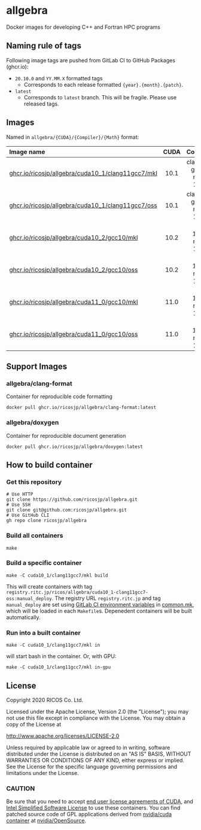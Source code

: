 allgebra
=========

Docker images for developing C++ and Fortran HPC programs

Naming rule of tags
--------------------

Following image tags are pushed from GitLab CI to GitHub Packages (ghcr.io):

- `20.10.0` and `YY.MM.X` formatted tags
  - Corresponds to each release formatted `{year}.{month}.{patch}`.
- `latest`
  - Corresponds to `latest` branch. This will be fragile. Please use released tags.

Images
--------

Named in `allgebra/{CUDA}/{Compiler}/{Math}` format:

| Image name                                                                    | CUDA | Compiler                   | Math      |
|:------------------------------------------------------------------------------|:----:|:--------------------------:|:---------:|
| [ghcr.io/ricosjp/allgebra/cuda10_1/clang11gcc7/mkl][cuda10_1/clang11gcc7/mkl] | 10.1 | clang 11, gcc 7, nvcc 10.1 | Intel MKL |
| [ghcr.io/ricosjp/allgebra/cuda10_1/clang11gcc7/oss][cuda10_1/clang11gcc7/oss] | 10.1 | clang 11, gcc 7, nvcc 10.1 | OpenBLAS  |
| [ghcr.io/ricosjp/allgebra/cuda10_2/gcc10/mkl][cuda10_2/gcc10/mkl]             | 10.2 | gcc 10.2, nvcc 10.2        | Intel MKL |
| [ghcr.io/ricosjp/allgebra/cuda10_2/gcc10/oss][cuda10_2/gcc10/oss]             | 10.2 | gcc 10.2, nvcc 10.2        | OpenBLAS  |
| [ghcr.io/ricosjp/allgebra/cuda11_0/gcc10/mkl][cuda11_0/gcc10/mkl]             | 11.0 | gcc 10.2, nvcc 11.0        | Intel MKL |
| [ghcr.io/ricosjp/allgebra/cuda11_0/gcc10/oss][cuda11_0/gcc10/oss]             | 11.0 | gcc 10.2, nvcc 11.0        | OpenBLAS  |

[cuda10_1/clang11gcc7/mkl]: https://github.com/orgs/ricosjp/packages/container/package/allgebra%2Fcuda10_1%2Fclang11gcc7%2Fmkl
[cuda10_1/clang11gcc7/oss]: https://github.com/orgs/ricosjp/packages/container/package/allgebra%2Fcuda10_1%2Fclang11gcc7%2Foss
[cuda10_2/gcc10/mkl]: https://github.com/orgs/ricosjp/packages/container/package/allgebra%2Fcuda10_2%2Fgcc10%2Fmkl
[cuda10_2/gcc10/oss]: https://github.com/orgs/ricosjp/packages/container/package/allgebra%2Fcuda10_2%2Fgcc10%2Foss
[cuda11_0/gcc10/mkl]: https://github.com/orgs/ricosjp/packages/container/package/allgebra%2Fcuda11_0%2Fgcc10%2Fmkl
[cuda11_0/gcc10/oss]: https://github.com/orgs/ricosjp/packages/container/package/allgebra%2Fcuda11_0%2Fgcc10%2Foss

Support Images
---------------

### allgebra/clang-format

Container for reproducible code formatting

```
docker pull ghcr.io/ricosjp/allgebra/clang-format:latest
```

### allgebra/doxygen

Container for reproducible document generation

```
docker pull ghcr.io/ricosjp/allgebra/doxygen:latest
```

How to build container
------------------------

### Get this repository

```
# Use HTTP
git clone https://github.com/ricosjp/allgebra.git
# Use SSH
git clone git@github.com:ricosjp/allgebra.git
# Use GitHub CLI
gh repo clone ricosjp/allgebra
```

### Build all containers

```
make
```

### Build a specific container

```
make -C cuda10_1/clang11gcc7/mkl build
```

This will create containers with tag `registry.ritc.jp/ricos/allgebra/cuda10_1-clang11gcc7-oss:manual_deploy`.
The registry URL `registry.ritc.jp` and tag `manual_deploy` are set using [GitLab CI environment variables][gitlab-ci-env] in [common.mk](./common.mk),
which will be loaded in each `Makefile`s.
Depenedent containers will be built automatically.

[gitlab-ci-env]: https://docs.gitlab.com/ee/ci/variables/#list-all-environment-variables

### Run into a built container

```
make -C cuda10_1/clang11gcc7/mkl in
```

will start bash in the container. Or, with GPU:

```
make -C cuda10_1/clang11gcc7/mkl in-gpu
```

License
--------

Copyright 2020 RICOS Co. Ltd.

Licensed under the Apache License, Version 2.0 (the "License");
you may not use this file except in compliance with the License.
You may obtain a copy of the License at

http://www.apache.org/licenses/LICENSE-2.0

Unless required by applicable law or agreed to in writing, software
distributed under the License is distributed on an "AS IS" BASIS,
WITHOUT WARRANTIES OR CONDITIONS OF ANY KIND, either express or implied.
See the License for the specific language governing permissions and
limitations under the License.

### CAUTION
Be sure that you need to accept [end user license agreements of CUDA][EULA_CUDA],
and [Intel Simplified Software License][ISSL] to use these containers.
You can find patched source code of GPL applications
derived from [nvidia/cuda container][nvidia/cuda] at [nvidia/OpenSource][nvidia/OpenSource].

[nvidia/cuda]: https://hub.docker.com/r/nvidia/cuda/
[nvidia/OpenSource]: https://developer.download.nvidia.com/compute/cuda/opensource/
[EULA_CUDA]: https://docs.nvidia.com/cuda/eula/index.html
[ISSL]: https://software.intel.com/content/www/us/en/develop/articles/end-user-license-agreement.html
